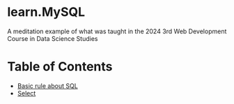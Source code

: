 # learn.MySQL
A meditation example of what was taught in the 2024 3rd Web Development Course in Data Science Studies

# Table of Contents
- [Basic rule about SQL](./md/BASIC_RULE.md)
- [Select](./md/sql/select/README.md)
